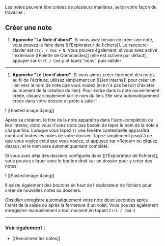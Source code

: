 Les notes peuvent être créées de plusieurs manières, selon votre façon de travailler :

## Créer une note

1. **Approche "La Note d'abord"**. Si vous avez besoin de créer une note, vous pouvez le faire dans [[l'Explorateur de fichiers]]. Le raccourci clavier est `Ctrl / Cmd + N`. Vous pouvez également, si vous avez activé l'extension [[Palette de Commandes]] (elle est activée par défaut), appuyer sur `Ctrl / Cmd-p` et tapez 'nouv', puis valider
**********
 
1. **Approche "Le Lien d'abord"**. Si vous aimez créer librement des notes au fil de l'écriture, utilisez simplement un [[Lien interne]] pour créer un lien vers le nom de note que vous voulez (elle n'a pas besoin d'exister au moment de la création du lien). Pour écrire dans la note nouvellement créée, cliquez simplement sur le nom du lien. Elle sera automatiquement créée dans votre dossier et prête à saisir !

! [[Pasted image 3.png]]

Après sa création, le titre de la note apparaîtra dans l'auto-complétion du lien interne, donc vous n'avez donc pas besoin de taper le nom de la note à chaque fois. Lorsque vous tapez `[[` une fenêtre contextuelle apparaîtra montrant toutes les notes de votre dossier. Tapez simplement jusqu'à ce que vous voyiez celui que vous voulez, et appuyez sur «Retour» ou cliquez dessus, et le nom sera automatiquement complété.

Si vous avez déjà des dossiers configurés dans [[l'Explorateur de fichiers]], vous pouvez cliquer avec le bouton droit sur un dossier pour y créer des notes:

! [[Pasted image 4.png]]

Il existe également des boutons en haut de l'explorateur de fichiers pour créer de nouvelles notes ou dossiers.

Obsidian enregistre automatiquement votre note deux secondes après l'arrêt de la saisie ou après la fermeture d'un volet. Vous pouvez également enregistrer manuellement à tout moment en tapant `Ctrl / Cmd-S`   

---

### Voir également :

- [[Renommer les notes]]